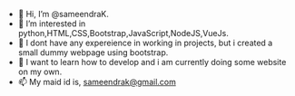 - 👋 Hi, I’m @sameendraK.
- 👀 I’m interested in  python,HTML,CSS,Bootstrap,JavaScript,NodeJS,VueJs.
- 🌱 I dont have any expereience in working in projects, but i created a small dummy webpage using bootstrap.
- 💞️ I want to learn how to develop and i am currently doing some website on my own.
- 📫 My maid id is, sameendrak@gmail.com

<!---
sameendraK/sameendraK is a ✨ special ✨ repository because its `README.md` (this file) appears on your GitHub profile.
You can click the Preview link to take a look at your changes.
--->
